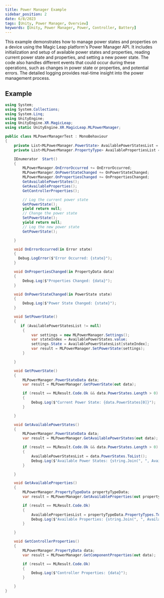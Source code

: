 ```yaml
---
title: Power Manager Example
sidebar_position: 2
date: 6/8/2023
tags: [Unity, Power Manager, Overview]
keywords: [Unity, Power Manager, Power, Controller, Battery]
---
```


This example demonstrates how to manage power states and properties on a device using the Magic Leap platform's Power Manager API. It includes initialization and setup of available power states and properties, reading current power state and properties, and setting a new power state. The code also handles different events that could occur during these operations, such as changes in power state or properties, and potential errors. The detailed logging provides real-time insight into the power management process.

## Example

```csharp
using System;
using System.Collections;
using System.Linq;
using UnityEngine;
using UnityEngine.XR.MagicLeap;
using static UnityEngine.XR.MagicLeap.MLPowerManager;

public class MLPowerManagerTest : MonoBehaviour
{
    private List<MLPowerManager.PowerState> AvailablePowerStatesList = null;
    private List<MLPowerManager.PropertyType> AvailablePropertiesList = null;

    IEnumerator  Start()
    {
        MLPowerManager.OnErrorOccurred += OnErrorOccurred;
        MLPowerManager.OnPowerStateChanged += OnPowerStateChanged;
        MLPowerManager.OnPropertiesChanged += OnPropertiesChanged;
        GetAvailablePowerStates();
        GetAvailableProperties();
        GetControllerProperties();

        // Log the current power state
        GetPowerState();
        yield return null;
        // Change the power state
        SetPowerState();
        yield return null;
        // Log the new power state
        GetPowerState();

    }

    void OnErrorOccurred(in Error state)
    {
      Debug.LogError($"Error Occurred: {state}");
    }

    void OnPropertiesChanged(in PropertyData data)
    {
        Debug.Log($"Properties Changed: {data}");
    }

    void OnPowerStateChanged(in PowerState state)
    {
        Debug.Log($"Power State Changed: {state}");
    }

    void SetPowerState()
    {
       if (AvailablePowerStatesList != null)
        {
            var settings = new MLPowerManager.Settings();
            var stateIndex = AvailablePowerStates.value;
            settings.State = AvailablePowerStatesList[stateIndex];
            var result = MLPowerManager.SetPowerState(settings);
        }

    }

    void GetPowerState()
    {
        MLPowerManager.PowerStateData data;
        var result = MLPowerManager.GetPowerState(out data);

        if (result == MLResult.Code.Ok && data.PowerStates.Length > 0)
        {
            Debug.Log($"Current Power State: {data.PowerStates[0]}");
        }

    }

    void GetAvailablePowerStates()
    {
        MLPowerManager.PowerStateData data;
        var result = MLPowerManager.GetAvailablePowerStates(out data);

        if (result == MLResult.Code.Ok && data.PowerStates.Length > 0)
        {
            AvailablePowerStatesList = data.PowerStates.ToList();
            Debug.Log($"Available Power States: {string.Join(", ", AvailablePowerStatesList)}");
        }

    }

    void GetAvailableProperties()
    {
        MLPowerManager.PropertyTypeData propertyTypeData;
        var result = MLPowerManager.GetAvailableProperties(out propertyTypeData);

        if (result == MLResult.Code.Ok)
        {
            AvailablePropertiesList = propertyTypeData.PropertyTypes.ToList();
            Debug.Log($"Available Properties: {string.Join(", ", AvailablePropertiesList)}");
        }

    }

    void GetControllerProperties()
    {
        MLPowerManager.PropertyData data;
        var result = MLPowerManager.GetComponentProperties(out data);

        if (result == MLResult.Code.Ok)
        {
            Debug.Log($"Controller Properties: {data}");
        }

    }
}
```
